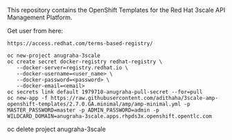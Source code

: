 
This repository contains the OpenShift Templates for the Red Hat 3scale API Management Platform.

Get user from here: 
 ```
 https://access.redhat.com/terms-based-registry/
 ```
 
 ```
oc new-project anugraha-3scale
oc create secret docker-registry redhat-registry \
    --docker-server=registry.redhat.io \
    --docker-username=<user_name> \
    --docker-password=<password> \
    --docker-email=<email>
oc secrets link default 1979710-anugraha-pull-secret --for=pull
oc new-app -f https://raw.githubusercontent.com/adithaha/3scale-amp-openshift-templates/2.7.0.GA.minimal/amp/amp-minimal.yml -p MASTER_PASSWORD=master -p ADMIN_PASSWORD=admin -p WILDCARD_DOMAIN=anugraha-3scale.apps.rhpds3x.openshift.opentlc.com

```
oc delete project anugraha-3scale
```
```
